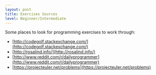 ```yaml
---
layout: post
title: Exercises Sources
level: Beginner/Intermediate
---
```


Some places to look for programming exercises to work through:

* [http://codegolf.stackexchange.com/](http://codegolf.stackexchange.com/)
* [http://rosalind.info/](http://rosalind.info/)
* [http://www.reddit.com/r/dailyprogrammer](http://www.reddit.com/r/dailyprogrammer)
* [https://projecteuler.net/problems](https://projecteuler.net/problems)